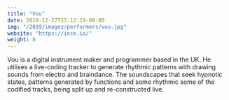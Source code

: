 ```yaml
---
title: "Vou"
date: 2018-12-27T15:12:19-08:00
img: "/2019/imagez/performers/vou.jpg"
website: "https://ince.io/"
weight: 8
---
```


Vou is a digital instrument maker and programmer based in the UK. He utilises
a live-coding tracker to generate rhythmic patterns with drawing sounds from electro and
braindance. The soundscapes that seek hypnotic states, patterns generated by functions
and some rhythmic some of the codified tracks, being split up and re-constructed live.
